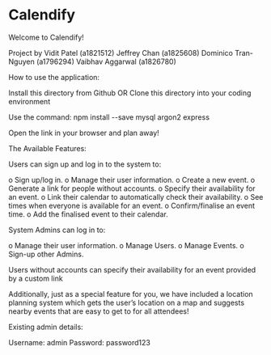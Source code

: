 # Calendify

Welcome to Calendify!

Project by Vidit Patel (a1821512) Jeffrey Chan (a1825608) Dominico Tran-Nguyen (a1796294) Vaibhav Aggarwal (a1826780) 

How to use the application: 

Install this directory from Github OR Clone this directory into your coding environment

Use the command: npm install --save mysql argon2 express

Open the link in your browser and plan away!

The Available Features:

Users can sign up and log in to the system to:

o	Sign up/log in.
o	Manage their user information.
o	Create a new event.
o	Generate a link for people without accounts.
o	Specify their availability for an event.
o	Link their calendar to automatically check their availability.
o	See times when everyone is available for an event.
o	Confirm/finalise an event time.
o	Add the finalised event to their calendar.

System Admins can log in to:

o	Manage their user information.
o	Manage Users.
o	Manage Events.
o	Sign-up other Admins.

Users without accounts can specify their availability for an event provided by a custom link

Additionally, just as a special feature for you, we have included a location planning system which gets the user’s location on a map and suggests nearby events that are easy to get to for all attendees!

Existing admin details:

Username: admin
Password: password123

